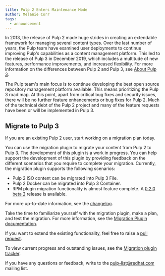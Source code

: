 ```yaml
---                                                                                                                    
title: Pulp 2 Enters Maintenance Mode
author: Melanie Corr
tags:
  - announcement
---
```


In 2013, the release of Pulp 2 made huge strides in creating an extendable framework for managing several content types. Over the last number of years, the Pulp team have examined user deployments to continue improving Pulp's capabilities as a content management platform. This led to the release of Pulp 3 in December 2019, which includes a multitude of new features, performance improvements, and increased flexibility. For more information on the differences between Pulp 2 and Pulp 3, see [About Pulp 3](https://pulpproject.org/about-pulp-3/).

The Pulp team's main focus is to continue developing the best open source repository management platform available. This means prioritizing the Pulp 3 road map. At this point, apart from critical bug fixes and security issues, there will be no further feature enhancements or bug fixes for Pulp 2. Much of the technical debt of the Pulp 2 project and many of the feature requests have been or will be implemented in Pulp 3.

## Migrate to Pulp 3

If you are an existing Pulp 2 user, start working on a migration plan today.

You can use the migration plugin to migrate your content from Pulp 2 to Pulp 3. The development of this plugin is a work in progress. You can help support the development of this plugin by providing feedback on the different scenarios that you require to complete your migration. Currently, the migration plugin supports the following scenarios:

*  Pulp 2 ISO content can be migrated into Pulp 3 File.
*  Pulp 2 Docker can be migrated into Pulp 3 Container.
*  RPM plugin migration functionality is almost feature complete. A [0.2.0 beta 2](https://pulp-2to3-migration.readthedocs.io/en/latest/changes.html#b2-2020-04-22) release is available.

For more up-to-date information, see the [changelog](https://pulp-2to3-migration.readthedocs.io/en/latest/changes.html).

Take the time to familiarize yourself with the migration plugin, make a plan, and test the migration. For more information, see the [Migration Plugin documentation](https://pulp-2to3-migration.readthedocs.io/en/latest/index.html).

If you want to extend the existing functionality, feel free to raise a [pull request](https://github.com/pulp/pulp-2to3-migration).

To view current progress and outstanding issues, see the [Migration plugin tracker](https://pulp.plan.io/projects/migration).

If you have any questions or feedback, write to the pulp-list@redhat.com mailing list.
